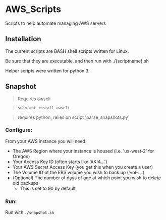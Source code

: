 # AWS_Scripts
Scripts to help automate managing AWS servers


## Installation
The current scripts are BASH shell scripts written for Linux.

Be sure that they are executable, and then run with ./{scriptname}.sh

Helper scripts were written for python 3.

## Snapshot
 > Requires awscli
 
 > `sudo apt install awscli`
 
 > requires python, relies on script 'parse_snapshots.py'

### Configure:
From your AWS instance you will need:
 * The AWS Region where your instance is housed (i.e. 'us-west-2' for Oregon)
 * Your Access Key ID (often starts like 'AKIA...')
 * Your AWS Secret Access Key (you get this when you create a user)
 * The Volume ID of the EBS volume you wish to back up ('vol-...')
 * (Optional) The number of days of age at which point you wish to delete old backups
    * This is set to 90 by default,

### Run:
Run with `./snapshot.sh`
